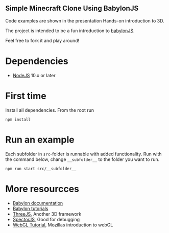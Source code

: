 Simple Minecraft Clone Using BabylonJS
--------------------------------------

Code examples are shown in the presentation Hands-on introduction to 3D.

The project is intended to be a fun introduction to [babylonJS](https://www.babylonjs.com/).

Feel free to fork it and play around!

# Dependencies
* [NodeJS](https://nodejs.org/en/) 10.x or later

# First time 
Install all dependencies. From the root run
```
npm install
```

# Run an example
Each subfolder in `src`-folder is runnable with added functionality. Run with the command below, change `__subfolder__` to the folder you want to run.
```
npm run start src/__subfolder__
```

# More resourcces
* [Babylon documentation](https://doc.babylonjs.com/api/)
* [Babylon tutorials](https://doc.babylonjs.com/how_to/)
* [ThreeJS](https://threejs.org/), Another 3D framework
* [SpectorJS](https://spector.babylonjs.com/), Good for debugging
* [WebGL Tutorial](https://developer.mozilla.org/en-US/docs/Web/API/WebGL_API/Tutorial/Getting_started_with_WebGL), Mozillas introduction to webGL
